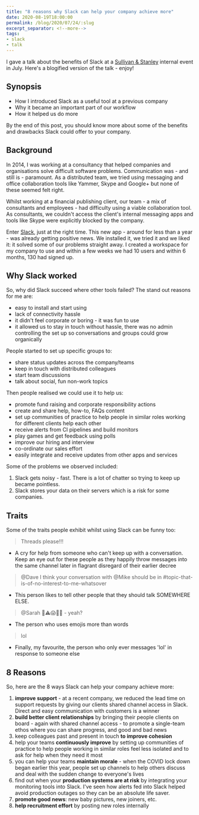 ```yaml
---
title: "8 reasons why Slack can help your company achieve more"
date: 2020-08-19T18:00:00
permalink: /blog/2020/07/24/:slug
excerpt_separator: <!--more-->
tags:
- slack
- talk
---
```


I gave a talk about the benefits of Slack at a [Sullivan & Stanley](https://www.sullivanstanley.com) internal event in July. Here's a blogified version of the talk - enjoy!
<!--more-->

## Synopsis

* How I introduced Slack as a useful tool at a previous company
* Why it became an important part of our workflow
* How it helped us do more

By the end of this post, you should know more about some of the benefits and drawbacks Slack could offer to your company.

## Background

In 2014, I was working at a consultancy that helped companies and organisations solve difficult software problems. Communication was  - and still is - paramount. As a distributed team, we tried using messaging and office collaboration tools like Yammer, Skype and Google+ but none of these seemed felt right.

Whilst working at a financial publishing client, our team - a mix of consultants and employees - had difficulty using a viable collaboration tool. As consultants, we couldn't access the client's internal messaging apps and tools like Skype were explicitly blocked by the company.

Enter [Slack](www.slack.com), just at the right time. This new app - around for less than a year - was already getting positive news. We installed it, we tried it and we liked it: it solved some of our problems straight away. I created a workspace for my company to use and within a few weeks we had 10 users and within 6 months, 130 had signed up.

## Why Slack worked

So, why did Slack succeed where other tools failed? The stand out reasons for me are:

- easy to install and start using
- lack of connectivity hassle
- it didn't feel corporate or boring - it was fun to use
- it allowed us to stay in touch without hassle, there was no admin controlling the set up so conversations and groups could grow organically

People started to set up specific groups to:

- share status updates across the company/teams
- keep in touch with distributed colleagues
- start team discussions
- talk about social, fun non-work topics

Then people realised we could use it to help us:

- promote fund raising and corporate responsibility actions
- create and share help, how-to, FAQs content
- set up communities of practice to help people in similar roles working for different clients help each other
- receive alerts from CI pipelines and build monitors
- play games and get feedback using polls
- improve our hiring and interview
- co-ordinate our sales effort
- easily integrate and receive updates from other apps and services

Some of the problems we observed included:

1. Slack gets noisy - fast. There is a lot of chatter so trying to keep up became pointless.
2. Slack stores your data on their servers which is a risk for some companies.

## Traits

Some of the traits people exhibit whilst using Slack can be funny too:

> Threads please!!!

* A cry for help from someone who can't keep up with a conversation. Keep an eye out for these people as they happily throw messages into the same channel later in flagrant disregard of their earlier decree

> @Dave I think your conversation with @Mike should be in #topic-that-is-of-no-interest-to-me-whatsover

- This person likes to tell other people that they should talk SOMEWHERE ELSE.

> @Sarah 🤬⚠️😱🧛‍♂️ - yeah?

- The person who uses emojis more than words

> lol

- Finally, my favourite, the person who only ever messages 'lol' in response to someone else

## 8 Reasons

So, here are the 8 ways Slack can help your company achieve more:

1. **improve support** - at a recent company, we reduced the lead time on support requests by giving our clients shared channel access in Slack. Direct and easy communication with customers is a winner
2. **build better client relationships** by bringing their people clients on board - again with shared channel access - to promote a single-team ethos where you can share progress, and good and bad news
3. keep colleagues past and present in touch **to improve cohesion**
4. help your teams **continuously improve** by setting up communities of practice to help people working in similar roles feel less isolated and to ask for help when they need it most
5. you can help your teams **maintain morale** - when the COVID lock down began earlier this year, people set up channels to help others discuss and deal with the sudden change to everyone's lives
6. find out when your **production systems are at risk** by integrating your monitoring tools into Slack. I've seen how alerts fed into Slack helped avoid production outages so they can be an absolute life saver.
7. **promote good news**:  new baby pictures, new joiners, etc.
8. **help recruitment effort** by posting new roles internally